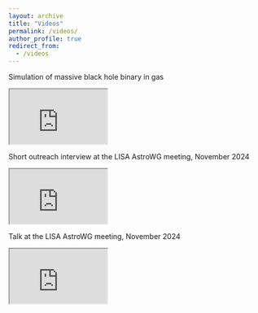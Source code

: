 ```yaml
---
layout: archive
title: "Videos"
permalink: /videos/
author_profile: true
redirect_from:
  - /videos
---
```


Simulation of massive black hole binary in gas
<iframe width="192" height="108"
src="https://www.youtube.com/embed/vNw-gTdc0ts">
</iframe>

Short outreach interview at the LISA AstroWG meeting, November 2024
<iframe width="192" height="108"
src="https://www.youtube.com/embed/bPxYE_EljBw">
</iframe>

Talk at the LISA AstroWG meeting, November 2024
<iframe width="192" height="108"
src="https://www.youtube.com/embed/RIl_05doiJU">
</iframe>

